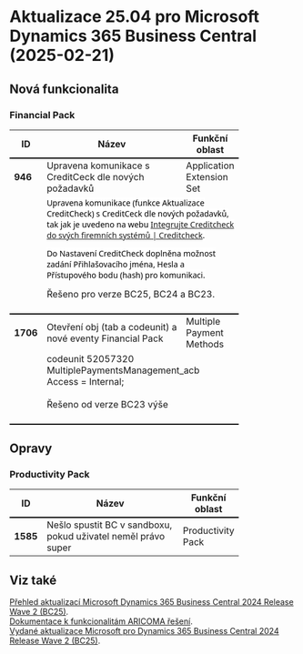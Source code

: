 ﻿# Aktualizace 25.04 pro Microsoft Dynamics 365 Business Central (2025-02-21)

## Nová funkcionalita

### Financial Pack
<table style="width:80%"><tr><th style="width:8%">ID</th><th style="width:70%">Název</th><th style="width:22%">Funkční oblast</th></tr>
<tr>
        <td style="border-top: 2px solid #000;"><b>946</b></td>
        <td style="border-top: 2px solid #000;">Upravena komunikace s CreditCeck dle nových požadavků</td>
        <td style="border-top: 2px solid #000;">Application Extension Set</td>
        </tr><tr>
            <td style="border-bottom: 2px solid #000;"></td>
            <td style="border-bottom: 2px solid #000;" colspan="2"><div><p style="margin:0cm 0cm 10pt;font-size:11pt;font-family:Calibri, sans-serif;"><span style="font-size:10.5pt;font-family:&quot;Segoe UI&quot;,sans-serif;color:black;background:white;">Upravena komunikace (funkce
Aktualizace CreditCheck) s CreditCeck dle nových požadavků, tak jak je uvedeno
na webu&nbsp;<a href="https://www.creditcheck.cz/integrace">Integrujte
Creditcheck do svých firemních systémů | Creditcheck</a>.</span> </p><p style="margin:0cm 0cm 10pt;font-size:11pt;font-family:Calibri, sans-serif;"><span style="font-size:10.5pt;font-family:&quot;Segoe UI&quot;,sans-serif;color:black;background:white;">Do Nastavení CreditCheck doplněna možnost zadání Přihlašovacího jména, Hesla a Přístupového bodu (hash) pro komunikaci.</span> </p>Řešeno pro verze BC25, BC24 a BC23. </div><div><br> </div></td>
            </tr><tr>
        <td style="border-top: 2px solid #000;"><b>1706</b></td>
        <td style="border-top: 2px solid #000;">Otevření obj (tab a codeunit) a nové eventy Financial Pack</td>
        <td style="border-top: 2px solid #000;">Multiple Payment Methods</td>
        </tr><tr>
            <td style="border-bottom: 2px solid #000;"></td>
            <td style="border-bottom: 2px solid #000;" colspan="2"><div style="box-sizing:border-box;"><span style="">codeunit 52057320 MultiplePaymentsManagement_acb &nbsp; &nbsp; Access = Internal;</span> </div><div style="box-sizing:border-box;"><span style=""><br></span> </div><div style="box-sizing:border-box;"><span style="">Řešeno od verze BC23 výše</span> </div><br></td>
            </tr> </table>

## Opravy

### Productivity Pack
<table style="width:80%"><tr><th style="width:8%">ID</th><th style="width:70%">Název</th><th style="width:22%">Funkční oblast</th></tr>
<tr>
        <td style="border-top: 2px solid #000;"><b>1585</b></td>
        <td style="border-top: 2px solid #000;">Nešlo spustit BC v sandboxu, pokud uživatel neměl právo super</td>
        <td style="border-top: 2px solid #000;">Productivity Pack</td>
        </tr> </table>

## Viz také 

[Přehled aktualizací Microsoft Dynamics 365 Business Central 2024 Release Wave 2 (BC25)](Updates-bc25.md).  
[Dokumentace k funkcionalitám ARICOMA řešení](https://www.aricoma.com/docs/cs-cz/dynamics365/business-central/Solutions/solutions.html).    
[Vydané aktualizace Microsoft pro Dynamics 365 Business Central 2024 Release Wave 2 (BC25)](https://learn.microsoft.com/en-us/dynamics365/business-central/dev-itpro/whatsnew/whatsnew-update-25-1). 

